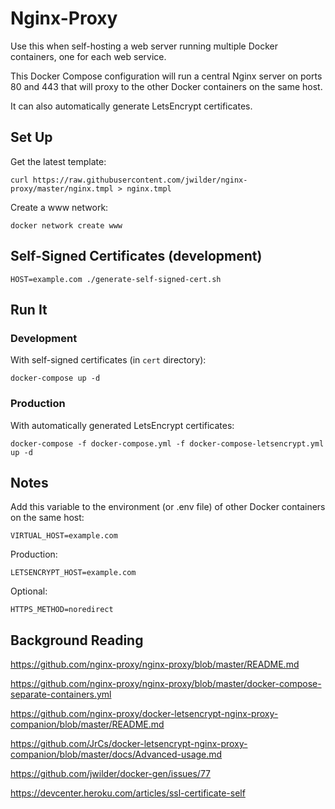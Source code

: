 # Nginx-Proxy

Use this when self-hosting a web server running multiple Docker containers, one for each web service.

This Docker Compose configuration will run a central Nginx server on ports 80 and 443 that will proxy to the other Docker containers on the same host.

It can also automatically generate LetsEncrypt certificates.

## Set Up

Get the latest template:

    curl https://raw.githubusercontent.com/jwilder/nginx-proxy/master/nginx.tmpl > nginx.tmpl
    
Create a www network:

    docker network create www

## Self-Signed Certificates (development)

    HOST=example.com ./generate-self-signed-cert.sh

## Run It

### Development

With self-signed certificates (in `cert` directory):

    docker-compose up -d

### Production

With automatically generated LetsEncrypt certificates:

    docker-compose -f docker-compose.yml -f docker-compose-letsencrypt.yml up -d

## Notes

Add this variable to the environment (or .env file) of other Docker containers on the same host:

    VIRTUAL_HOST=example.com

Production:

    LETSENCRYPT_HOST=example.com

Optional:

    HTTPS_METHOD=noredirect

## Background Reading

https://github.com/nginx-proxy/nginx-proxy/blob/master/README.md

https://github.com/nginx-proxy/nginx-proxy/blob/master/docker-compose-separate-containers.yml

https://github.com/nginx-proxy/docker-letsencrypt-nginx-proxy-companion/blob/master/README.md

https://github.com/JrCs/docker-letsencrypt-nginx-proxy-companion/blob/master/docs/Advanced-usage.md

https://github.com/jwilder/docker-gen/issues/77

https://devcenter.heroku.com/articles/ssl-certificate-self
